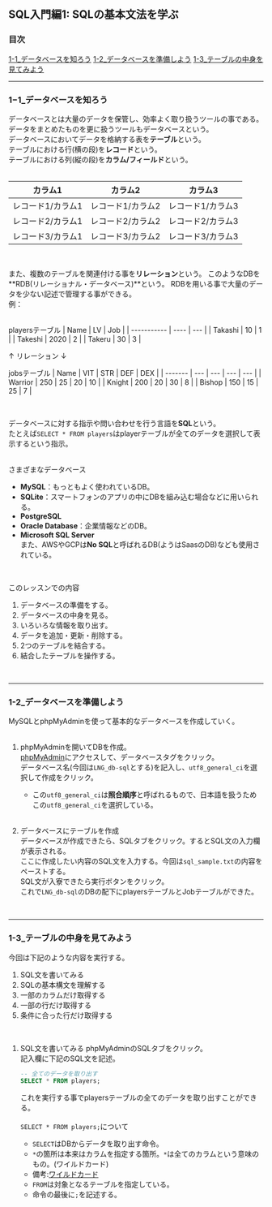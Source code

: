 ## SQL入門編1: SQLの基本文法を学ぶ

### 目次
[1-1_データベースを知ろう](#1−1_データベースを知ろう)
[1-2_データベースを準備しよう](#1-2_データベースを準備しよう)
[1-3_テーブルの中身を見てみよう](#1-3_テーブルの中身を見てみよう)

***

### 1−1_データベースを知ろう
データベースとは大量のデータを保管し、効率よく取り扱うツールの事である。</br>
データをまとめたものを更に扱うツールもデータベースという。</br>
データベースにおいてデータを格納する表を**テーブル**という。</br>
テーブルにおける行(横の段)を**レコード**という。</br>
テーブルにおける列(縦の段)を**カラム/フィールド**という。</br>
</br>

| カラム1           | カラム2           | カラム3           | 
| ----------------- | ----------------- | ----------------- | 
| レコード1/カラム1 | レコード1/カラム2 | レコード1/カラム3 | 
| レコード2/カラム1 | レコード2/カラム2 | レコード2/カラム3 | 
| レコード3/カラム1 | レコード3/カラム2 | レコード3/カラム3 | 
</br>

また、複数のテーブルを関連付ける事を**リレーション**という。
このようなDBを**RDB(リレーショナル・データベース)**という。
RDBを用いる事で大量のデータを少ない記述で管理する事ができる。</br>
例：</br>
</br>

playersテーブル
| Name        | LV   | Job | 
| ----------- | ---- | --- | 
| Takashi     | 10   | 1   | 
| Takeshi     | 2020 | 2   | 
| Takeru      | 30   | 3   | 

↑
リレーション
↓

jobsテーブル
| Name    | VIT | STR | DEF | DEX | 
| ------- | --- | --- | --- | --- | 
| Warrior | 250 | 25  | 20  | 10  | 
| Knight  | 200 | 20  | 30  | 8   | 
| Bishop  | 150 | 15  | 25  | 7   | 

</br>

データベースに対する指示や問い合わせを行う言語を**SQL**という。</br>
たとえば`SELECT * FROM players`はplayerテーブルが全てのデータを選択して表示するという指示。</br>
</br>

さまざまなデータベース</br>
- **MySQL**：もっともよく使われているDB。
- **SQLite**：スマートフォンのアプリの中にDBを組み込む場合などに用いられる。
- **PostgreSQL**
- **Oracle Database**：企業情報などのDB。
- **Microsoft SQL Server**</br>
また、AWSやGCPは**No SQL**と呼ばれるDB(ようはSaasのDB)なども使用されている。</br>
</br>

このレッスンでの内容
1. データベースの準備をする。
2. データベースの中身を見る。
3. いろいろな情報を取り出す。
4. データを追加・更新・削除する。
5. 2つのテーブルを結合する。
6. 結合したテーブルを操作する。
</br>

***

### 1-2_データベースを準備しよう
MySQLとphpMyAdminを使って基本的なデータベースを作成していく。</br>
</br>

1. phpMyAdminを開いてDBを作成。</br>
   [phpMyAdmin](http://localhost:8888/phpMyAdmin/)にアクセスして、データベースタグをクリック。</br>
   データベース名(今回は`LNG_db-sql`とする)を記入し、`utf8_general_ci`を選択して作成をクリック。</br>
   - この`utf8_general_ci`は**照合順序**と呼ばれるもので、日本語を扱うためこの`utf8_general_ci`を選択している。</br>
   </br>

2. データベースにテーブルを作成</br>
   データベースが作成できたら、SQLタブをクリック。するとSQL文の入力欄が表示される。</br>
   ここに作成したい内容のSQL文を入力する。今回は`sql_sample.txt`の内容をペーストする。</br>
   SQL文が入寮できたら実行ボタンをクリック。</br>
   これで`LNG_db-sql`のDBの配下にplayersテーブルとJobテーブルができた。</br>
</br>

***

### 1-3_テーブルの中身を見てみよう
今回は下記のような内容を実行する。
1. SQL文を書いてみる
2. SQLの基本構文を理解する
3. 一部のカラムだけ取得する
4. 一部の行だけ取得する
5. 条件に合った行だけ取得する
</br>

1. SQL文を書いてみる
   phpMyAdminのSQLタブをクリック。</br>
   記入欄に下記のSQL文を記述。</br>

   ```SQL
   -- 全てのデータを取り出す
   SELECT * FROM players;
   ```
   これを実行する事でplayersテーブルの全てのデータを取り出すことができる。</br>
   </br>
   `SELECT * FROM players;`について
   - `SELECT`はDBからデータを取り出す命令。
   - `*`の箇所は本来はカラムを指定する箇所。`*`は全てのカラムという意味のもの。(ワイルドカード)
    - 備考:[ワイルドカード](https://wa3.i-3-i.info/word11613.html)
   - `FROM`は対象となるテーブルを指定している。
   - 命令の最後に`;`を記述する。
</br>

